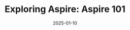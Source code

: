 ---
title: "Exploring Aspire: Aspire 101"
date: "2025-01-10"
presenter: "Daniel Mackay"
summary: "Daniel Mackay delves into Aspire, a solution designed to simplify and enhance deployment workflows with Azure Container Apps. He addresses common challenges and misconceptions, providing a clear overview of Aspire's components and functionality. Through a practical demonstration, Daniel showcases Aspire’s ability to manage front-end and back-end deployments seamlessly, highlighting its potential to streamline application development and operations."
tags: ["Aspire", "Azure", "Container Apps", "DevOps", "deployment workflows", "cloud computing", "dotnet", "csharp",".NET"]
videoUrl: "https://sswcom-my.sharepoint.com/:v:/r/personal/samwagner_ssw_com_au/Documents/Recordings/%F0%9F%8E%B1%20Knowledge%20sharing%20-%20Daniel,%20Matt%20and%20Vlad%20%F0%9F%A7%A0-20250110_123433-Meeting%20Recording.mp4?csf=1&web=1&e=bH7j69&nav=eyJyZWZlcnJhbEluZm8iOnsicmVmZXJyYWxBcHAiOiJTdHJlYW1XZWJBcHAiLCJyZWZlcnJhbFZpZXciOiJTaGFyZURpYWxvZy1MaW5rIiwicmVmZXJyYWxBcHBQbGF0Zm9ybSI6IldlYiIsInJlZmVycmFsTW9kZSI6InZpZXcifX0%3D"
githubRepo: "https://github.com/SSWConsulting/SSW.CleanArchitecture"
slides: "https://sswcom-my.sharepoint.com/:p:/g/personal/danielmackay_ssw_com_au/EdqX3YlVVL5LoQ0LhInH1vkB5LsX-UpQJBrVL6_aNqsLqg?e=saRYee&isSPOFile=1&ovuser=ac2f7c34-b935-48e9-abdc-11e5d4fcb2b0,JackPettit@ssw.com.au&clickparams=eyJBcHBOYW1lIjoiVGVhbXMtRGVza3RvcCIsIkFwcFZlcnNpb24iOiI1MC8yNDEyMDEwMDIxMyIsIkhhc0ZlZGVyYXRlZFVzZXIiOmZhbHNlfQ%3D%3D"
---